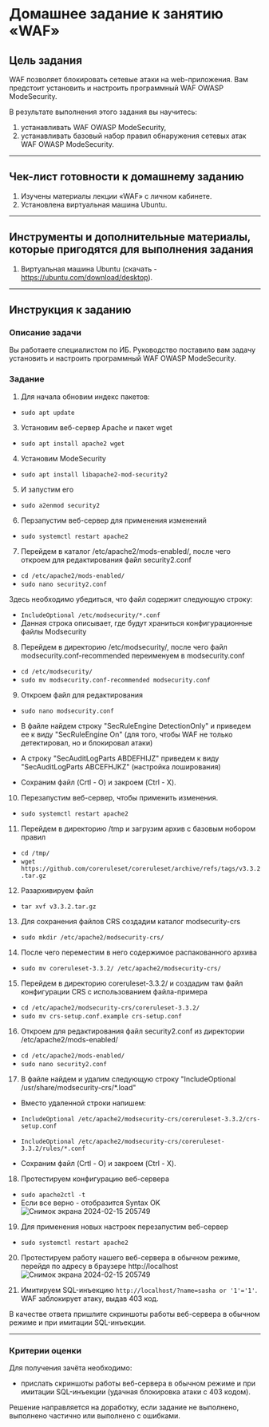 # Домашнее задание к занятию «WAF»

## Цель задания

WAF позволяет блокировать сетевые атаки на web-приложения. Вам предстоит установить и настроить программный WAF OWASP ModeSecurity.

В результате выполнения этого задания вы научитесь:

1. устанавливать WAF OWASP ModeSecurity,
2. устанавливать базовый набор правил обнаружения сетевых атак WAF OWASP ModeSecurity.

------

## Чек-лист готовности к домашнему заданию

1. Изучены материалы лекции «WAF» с личном кабинете.
2. Установлена виртуальная машина Ubuntu.

------

## Инструменты и дополнительные материалы, которые пригодятся для выполнения задания

1. Виртуальная машина Ubuntu (скачать - https://ubuntu.com/download/desktop).

------

## Инструкция к заданию

### Описание задачи

Вы работаете специалистом по ИБ.
Руководство поставило вам задачу установить и настроить программный WAF OWASP ModeSecurity.

### Задание

1) Для начала обновим индекс пакетов:
- `sudo apt update`

3) Установим веб-сервер Apache и пакет wget
- `sudo apt install apache2 wget`

4) Установим ModeSecurity
- `sudo apt install libapache2-mod-security2`

5) И запустим его
- `sudo a2enmod security2`

6) Перзапустим веб-сервер для применения изменений
- `sudo systemctl restart apache2`

7) Перейдем в каталог /etc/apache2/mods-enabled/, после чего откроем для редактирования файл security2.conf
- `cd /etc/apache2/mods-enabled/`
- `sudo nano security2.conf`

Здесь необходимо убедиться, что файл содержит следующую строку:
- `IncludeOptional /etc/modsecurity/*.conf`
- Данная строка описывает, где будут храниться конфигурационные файлы Modsecurity

8) Перейдем в директорию /etc/modsecurity/, после чего файл modsecurity.conf-recommended переименуем в modsecurity.conf
- `cd /etc/modsecurity/`
- `sudo mv modsecurity.conf-recommended modsecurity.conf`

9) Откроем файл для редактирования
- `sudo nano modsecurity.conf`

- В файле найдем строку "SecRuleEngine DetectionOnly" и приведем ее к виду "SecRuleEngine On" (для того, чтобы WAF не только детектировал, но и блокировал атаки)
- А строку "SecAuditLogParts ABDEFHIJZ" приведем к виду "SecAuditLogParts ABCEFHJKZ" (настройка лоширования)
- Сохраним файл (Crtl  - O) и закроем (Ctrl - X).

10) Перезапустим веб-сервер, чтобы применить изменения.
- `sudo systemctl restart apache2`

11) Перейдем в директорию /tmp и загрузим архив с базовым нобором правил
- `cd /tmp/`
- `wget https://github.com/coreruleset/coreruleset/archive/refs/tags/v3.3.2.tar.gz`

12) Разархивируем файл
- `tar xvf v3.3.2.tar.gz`

13) Для сохранения файлов CRS создадим каталог modsecurity-crs
- `sudo mkdir /etc/apache2/modsecurity-crs/`

14) После чего переместим в него содержимое распакованного архива
- `sudo mv coreruleset-3.3.2/ /etc/apache2/modsecurity-crs/`

15) Перейдем в директорию coreruleset-3.3.2/ и создадим там файл конфигурации CRS с использованием файла-примера
- `cd /etc/apache2/modsecurity-crs/coreruleset-3.3.2/`
- `sudo mv crs-setup.conf.example crs-setup.conf`

16) Откроем для редактирования файл security2.conf из директории /etc/apache2/mods-enabled/
- `cd /etc/apache2/mods-enabled/`
- `sudo nano security2.conf`

17) В файле найдем и удалим следующую строку "IncludeOptional /usr/share/modsecurity-crs/*.load"

- Вместо удаленной строки напишем:
- `IncludeOptional /etc/apache2/modsecurity-crs/coreruleset-3.3.2/crs-setup.conf`
- `IncludeOptional /etc/apache2/modsecurity-crs/coreruleset-3.3.2/rules/*.conf`

- Сохраним файл (Crtl  - O) и закроем (Ctrl - X).

18) Протестируем конфигурацию веб-сервера
- `sudo apache2ctl -t`
- Если все верно - отобразится Syntax OK
![Снимок экрана 2024-02-15 205749](https://github.com/netology-code/ibszi-homeworks/assets/96241243/b103892b-5827-4869-a3fc-49c672482993)

19) Для применения новых настроек перезапустим веб-сервер
- `sudo systemctl restart apache2`

20) Протестируем работу нашего веб-сервера в обычном режиме, перейдя по адресу в браузере http://localhost
![Снимок экрана 2024-02-15 205749](https://github.com/netology-code/ibszi-homeworks/assets/96241243/50ba9633-0cb2-4fa9-9ab9-b7c30d22a1cb)

21) Имитируем SQL-инъекцию `http://localhost/?name=sasha or '1'='1'`. WAF заблокирует атаку, выдав 403 код.

В качестве ответа пришлите скриншоты работы веб-сервера в обычном режиме и при имитации SQL-инъекции.


------

### Критерии оценки

Для получения зачёта необходимо:
- прислать скриншоты работы веб-сервера в обычном режиме и при имитации SQL-инъекции (удачная блокировка атаки с 403 кодом).

Решение направляется на доработку, если задание не выполнено, выполнено частично или выполнено с ошибками.


